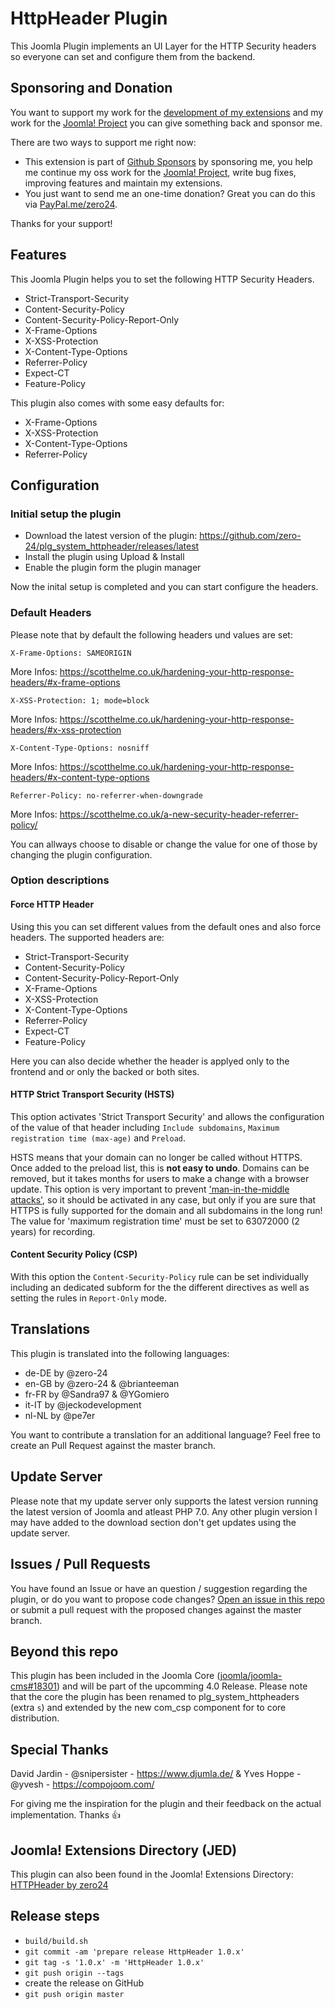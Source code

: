 # HttpHeader Plugin

This Joomla Plugin implements an UI Layer for the HTTP Security headers so everyone can set and configure them from the backend.

## Sponsoring and Donation

You want to support my work for the [development of my extensions](https://extensions.joomla.org/profile/profile/details/200189/) and my work for the [Joomla! Project](https://volunteers.joomla.org/joomlers/248-tobias-zulauf) you can give something back and sponsor me. 

There are two ways to support me right now:
- This extension is part of [Github Sponsors](https://github.com/sponsors/zero-24/) by sponsoring me, you help me continue my oss work for the [Joomla! Project](https://volunteers.joomla.org/joomlers/248-tobias-zulauf), write bug fixes, improving features and maintain my extensions.
- You just want to send me an one-time donation? Great you can do this via [PayPal.me/zero24](https://www.paypal.me/zero24).

Thanks for your support!

## Features

This Joomla Plugin helps you to set the following HTTP Security Headers.
- Strict-Transport-Security
- Content-Security-Policy
- Content-Security-Policy-Report-Only
- X-Frame-Options
- X-XSS-Protection
- X-Content-Type-Options
- Referrer-Policy
- Expect-CT
- Feature-Policy

This plugin also comes with some easy defaults for:
- X-Frame-Options
- X-XSS-Protection
- X-Content-Type-Options
- Referrer-Policy

## Configuration

### Initial setup the plugin

- Download the latest version of the plugin: https://github.com/zero-24/plg_system_httpheader/releases/latest
- Install the plugin using Upload & Install
- Enable the plugin form the plugin manager

Now the inital setup is completed and you can start configure the headers.

### Default Headers

Please note that by default the following headers und values are set:
```
X-Frame-Options: SAMEORIGIN
```
More Infos: https://scotthelme.co.uk/hardening-your-http-response-headers/#x-frame-options
```
X-XSS-Protection: 1; mode=block
```
More Infos: https://scotthelme.co.uk/hardening-your-http-response-headers/#x-xss-protection
```
X-Content-Type-Options: nosniff
```
More Infos: https://scotthelme.co.uk/hardening-your-http-response-headers/#x-content-type-options
```
Referrer-Policy: no-referrer-when-downgrade
```
More Infos: https://scotthelme.co.uk/a-new-security-header-referrer-policy/

You can allways choose to disable or change the value for one of those by changing the plugin configuration.

### Option descriptions

#### Force HTTP Header

Using this you can set different values from the default ones and also force headers. The supported headers are:
- Strict-Transport-Security
- Content-Security-Policy
- Content-Security-Policy-Report-Only
- X-Frame-Options
- X-XSS-Protection
- X-Content-Type-Options
- Referrer-Policy
- Expect-CT
- Feature-Policy

Here you can also decide whether the header is applyed only to the frontend and or only the backed or both sites.

#### HTTP Strict Transport Security (HSTS)

This option activates 'Strict Transport Security' and allows the configuration of the value of that header including `Include subdomains`, `Maximum registration time (max-age)` and `Preload`.

HSTS means that your domain can no longer be called without HTTPS. Once added to the preload list, this is **not easy to undo**. Domains can be removed, but it takes months for users to make a change with a browser update. This option is very important to prevent ['man-in-the-middle attacks'](https://en.wikipedia.org/wiki/Man-in-the-middle_attack), so it should be activated in any case, but only if you are sure that HTTPS is fully supported for the domain and all subdomains in the long run! The value for 'maximum registration time' must be set to 63072000 (2 years) for recording.

#### Content Security Policy (CSP)

With this option the `Content-Security-Policy` rule can be set individually including an dedicated subform for the the different directives as well as setting the rules in `Report-Only` mode.

## Translations

This plugin is translated into the following languages:
- de-DE by @zero-24
- en-GB by @zero-24 & @brianteeman
- fr-FR by @Sandra97 & @YGomiero
- it-IT by @jeckodevelopment
- nl-NL by @pe7er

You want to contribute a translation for an additional language? Feel free to create an Pull Request against the master branch.

## Update Server

Please note that my update server only supports the latest version running the latest version of Joomla and atleast PHP 7.0.
Any other plugin version I may have added to the download section don't get updates using the update server.

## Issues / Pull Requests

You have found an Issue or have an question / suggestion regarding the plugin, or do you want to propose code changes?
[Open an issue in this repo](https://github.com/zero-24/plg_system_httpheader/issues/new) or submit a pull request with the proposed changes against the master branch.

## Beyond this repo

This plugin has been included in the Joomla Core ([joomla/joomla-cms#18301](https://github.com/joomla/joomla-cms/pull/18301)) and will be part of the upcomming 4.0 Release. Please note that the core the plugin has been renamed to plg_system_httpheaders (extra `s`) and extended by the new com_csp component for to core distribution.

## Special Thanks

David Jardin - @snipersister - https://www.djumla.de/ & Yves Hoppe - @yvesh - https://compojoom.com/

For giving me the inspiration for the plugin and their feedback on the actual implementation. Thanks :+1:

## Joomla! Extensions Directory (JED)

This plugin can also been found in the Joomla! Extensions Directory: [HTTPHeader by zero24](https://extensions.joomla.org/extension/httpheader/)

## Release steps

- `build/build.sh`
- `git commit -am 'prepare release HttpHeader 1.0.x'`
- `git tag -s '1.0.x' -m 'HttpHeader 1.0.x'`
- `git push origin --tags`
- create the release on GitHub
- `git push origin master`
